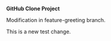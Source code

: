**GitHub Clone Project**



Modification in feature-greeting branch.



This is a new test change.

